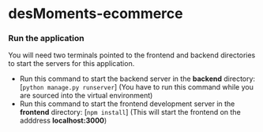 # desMoments-ecommerce

### Run the application

You will need two terminals pointed to the frontend and backend directories to start the servers for this application.

- Run this command to start the backend server in the **backend** directory: [`python manage.py runserver`] (You have to run this command while you are sourced into the virtual environment)
- Run this command to start the frontend development server in the **frontend** directory: [`npm install`] (This will start the frontend on the adddress **localhost:3000**)